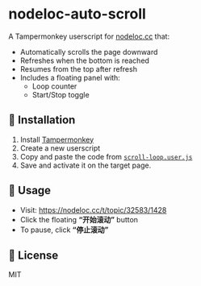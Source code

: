 # nodeloc-auto-scroll

A Tampermonkey userscript for [nodeloc.cc](https://nodeloc.cc/t/topic/32583/1428) that:

- Automatically scrolls the page downward
- Refreshes when the bottom is reached
- Resumes from the top after refresh
- Includes a floating panel with:
  - Loop counter
  - Start/Stop toggle

## 🔧 Installation

1. Install [Tampermonkey](https://www.tampermonkey.net/)
2. Create a new userscript
3. Copy and paste the code from [`scroll-loop.user.js`](./scroll-loop.user.js)
4. Save and activate it on the target page.

## 🚀 Usage

- Visit: https://nodeloc.cc/t/topic/32583/1428
- Click the floating **“开始滚动”** button
- To pause, click **“停止滚动”**

## 📜 License

MIT
